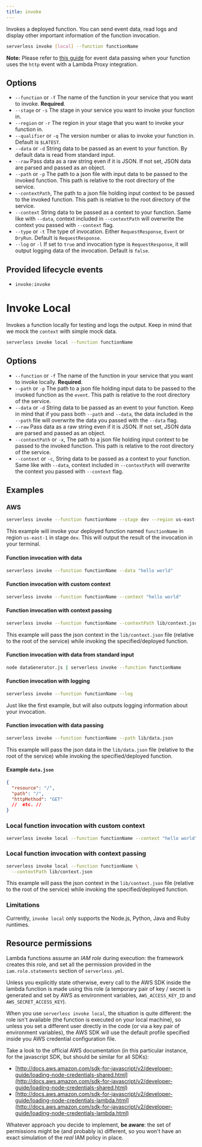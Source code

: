 ```yaml
---
title: invoke
---
```


Invokes a deployed function. You can send event data, read logs and display other important information of the function invocation.

```bash
serverless invoke [local] --function functionName
```

**Note:** Please refer to [this guide](https://docs.aws.amazon.com/apigateway/latest/developerguide/api-gateway-set-up-simple-proxy.html#api-gateway-simple-proxy-for-lambda-input-format) for event data passing when your function uses the `http` event with a Lambda Proxy integration.

## Options

- `--function` or `-f` The name of the function in your service that you want to invoke. **Required**.
- `--stage` or `-s` The stage in your service you want to invoke your function in.
- `--region` or `-r` The region in your stage that you want to invoke your function in.
- `--qualifier` or `-q` The version number or alias to invoke your function in. Default is `$LATEST`.
- `--data` or `-d` String data to be passed as an event to your function. By default data is read from standard input.
- `--raw` Pass data as a raw string even if it is JSON. If not set, JSON data are parsed and passed as an object.
- `--path` or `-p` The path to a json file with input data to be passed to the invoked function. This path is relative to the root directory of the service.
- `--contextPath`, The path to a json file holding input context to be passed to the invoked function. This path is relative to the root directory of the service.
- `--context` String data to be passed as a context to your function. Same like with `--data`, context included in `--contextPath` will overwrite the context you passed with `--context` flag.
- `--type` or `-t` The type of invocation. Either `RequestResponse`, `Event` or `DryRun`. Default is `RequestResponse`.
- `--log` or `-l` If set to `true` and invocation type is `RequestResponse`, it will output logging data of the invocation. Default is `false`.

## Provided lifecycle events

- `invoke:invoke`

# Invoke Local

Invokes a function locally for testing and logs the output. Keep in mind that we mock the `context` with simple mock data.

```bash
serverless invoke local --function functionName
```

## Options

- `--function` or `-f` The name of the function in your service that you want to invoke locally. **Required**.
- `--path` or `-p` The path to a json file holding input data to be passed to the invoked function as the `event`. This path is relative to the
  root directory of the service.
- `--data` or `-d` String data to be passed as an event to your function. Keep in mind that if you pass both `--path` and `--data`, the data included in the `--path` file will overwrite the data you passed with the `--data` flag.
- `--raw` Pass data as a raw string even if it is JSON. If not set, JSON data are parsed and passed as an object.
- `--contextPath` or `-x`, The path to a json file holding input context to be passed to the invoked function. This path is relative to the root directory of the service.
- `--context` or `-c`, String data to be passed as a context to your function. Same like with `--data`, context included in `--contextPath` will overwrite the context you passed with `--context` flag.

## Examples

### AWS

```bash
serverless invoke --function functionName --stage dev --region us-east-1
```

This example will invoke your deployed function named `functionName` in region `us-east-1` in stage `dev`. This will
output the result of the invocation in your terminal.

#### Function invocation with data

```bash
serverless invoke --function functionName --data "hello world"
```

#### Function invocation with custom context

```bash
serverless invoke --function functionName --context "hello world"
```

#### Function invocation with context passing

```bash
serverless invoke --function functionName --contextPath lib/context.json
```

This example will pass the json context in the `lib/context.json` file (relative to the root of the service) while invoking the specified/deployed function.

#### Function invocation with data from standard input

```bash
node dataGenerator.js | serverless invoke --function functionName
```

#### Function invocation with logging

```bash
serverless invoke --function functionName --log
```

Just like the first example, but will also outputs logging information about your invocation.

#### Function invocation with data passing

```bash
serverless invoke --function functionName --path lib/data.json
```

This example will pass the json data in the `lib/data.json` file (relative to the root of the service) while invoking
the specified/deployed function.

#### Example `data.json`

```json
{
  "resource": "/",
  "path": "/",
  "httpMethod": "GET"
  //  etc. //
}
```

### Local function invocation with custom context

```bash
serverless invoke local --function functionName --context "hello world"
```

### Local function invocation with context passing

```bash
serverless invoke local --function functionName \
  --contextPath lib/context.json
```

This example will pass the json context in the `lib/context.json` file (relative to the root of the service) while invoking the specified/deployed function.

### Limitations

Currently, `invoke local` only supports the Node.js, Python, Java and Ruby runtimes.

## Resource permissions

Lambda functions assume an _IAM role_ during execution: the framework creates this role, and set all the permission provided in the `iam.role.statements` section of `serverless.yml`.

Unless you explicitly state otherwise, every call to the AWS SDK inside the lambda function is made using this role (a temporary pair of key / secret is generated and set by AWS as environment variables, `AWS_ACCESS_KEY_ID` and `AWS_SECRET_ACCESS_KEY`).

When you use `serverless invoke local`, the situation is quite different: the role isn't available (the function is executed on your local machine), so unless you set a different user directly in the code (or via a key pair of environment variables), the AWS SDK will use the default profile specified inside you AWS credential configuration file.

Take a look to the official AWS documentation (in this particular instance, for the javascript SDK, but should be similar for all SDKs):

- [http://docs.aws.amazon.com/sdk-for-javascript/v2/developer-guide/loading-node-credentials-shared.html](http://docs.aws.amazon.com/sdk-for-javascript/v2/developer-guide/loading-node-credentials-shared.html)
- [http://docs.aws.amazon.com/sdk-for-javascript/v2/developer-guide/loading-node-credentials-lambda.html](http://docs.aws.amazon.com/sdk-for-javascript/v2/developer-guide/loading-node-credentials-lambda.html)

Whatever approach you decide to implement, **be aware**: the set of permissions might be (and probably is) different, so you won't have an exact simulation of the _real_ IAM policy in place.
